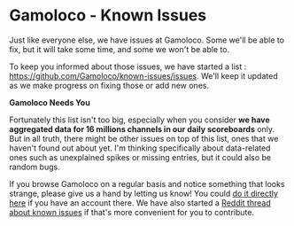 # Gamoloco - Known Issues

Just like everyone else, we have issues at Gamoloco. Some we'll be able to fix, but it will take some time, and some we won't be able to.

To keep you informed about those issues, we have started a list : https://github.com/Gamoloco/known-issues/issues. We'll keep it updated as we make progress on fixing those or add new ones.

**Gamoloco Needs You**

Fortunately this list isn't too big, especially when you consider **we have aggregated data for 16 millions channels in our daily scoreboards** only. But in all truth, there might be other issues on top of this list, ones that we haven't found out about yet. I'm thinking specifically about data-related ones such as unexplained spikes or missing entries, but it could also be random bugs. 

If you browse Gamoloco on a regular basis and notice something that looks strange, please give us a hand by letting us know! You could [do it directly here](https://github.com/Gamoloco/known-issues/issues) if you have an account there. We have also started a [Reddit thread about known issues](https://www.reddit.com/r/Gamoloco/comments/498bl9/gamolocos_list_of_known_issues/) if that's more convenient for you to contribute.


